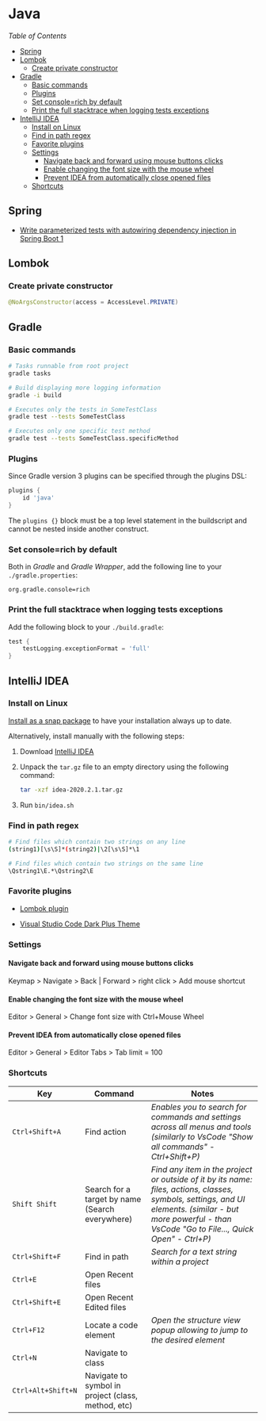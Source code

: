 # Java

_Table of Contents_
<!-- START doctoc generated TOC please keep comment here to allow auto update -->
<!-- DON'T EDIT THIS SECTION, INSTEAD RE-RUN doctoc TO UPDATE -->
<!-- generated with [DocToc](https://github.com/thlorenz/doctoc) -->

- [Spring](#spring)
- [Lombok](#lombok)
  - [Create private constructor](#create-private-constructor)
- [Gradle](#gradle)
  - [Basic commands](#basic-commands)
  - [Plugins](#plugins)
  - [Set console=rich by default](#set-consolerich-by-default)
  - [Print the full stacktrace when logging tests exceptions](#print-the-full-stacktrace-when-logging-tests-exceptions)
- [IntelliJ IDEA](#intellij-idea)
  - [Install on Linux](#install-on-linux)
  - [Find in path regex](#find-in-path-regex)
  - [Favorite plugins](#favorite-plugins)
  - [Settings](#settings)
    - [Navigate back and forward using mouse buttons clicks](#navigate-back-and-forward-using-mouse-buttons-clicks)
    - [Enable changing the font size with the mouse wheel](#enable-changing-the-font-size-with-the-mouse-wheel)
    - [Prevent IDEA from automatically close opened files](#prevent-idea-from-automatically-close-opened-files)
  - [Shortcuts](#shortcuts)

<!-- END doctoc generated TOC please keep comment here to allow auto update -->

## Spring

- [Write parameterized tests with autowiring dependency injection in Spring Boot 1](https://stackoverflow.com/a/63168806/334569)

## Lombok

### Create private constructor

```java
@NoArgsConstructor(access = AccessLevel.PRIVATE)
```

## Gradle

### Basic commands

```sh
# Tasks runnable from root project
gradle tasks

# Build displaying more logging information
gradle -i build

# Executes only the tests in SomeTestClass
gradle test --tests SomeTestClass

# Executes only one specific test method
gradle test --tests SomeTestClass.specificMethod
```

### Plugins

Since Gradle version 3 plugins can be specified through the plugins DSL:

```groovy
plugins {
    id 'java'
}
```

The `plugins {}` block must be a top level statement in the buildscript and cannot be nested inside another construct.

### Set console=rich by default

Both in _Gradle_ and _Gradle Wrapper_, add the following line to your `./gradle.properties`:

```
org.gradle.console=rich
```

### Print the full stacktrace when logging tests exceptions

Add the following block to your `./build.gradle`:

```groovy
test {
    testLogging.exceptionFormat = 'full'
}
```

## IntelliJ IDEA

### Install on Linux

[Install as a snap package](https://www.jetbrains.com/help/idea/installation-guide.html#snap) to have your installation always up to date.

Alternatively, install manually with the following steps:

1. Download [IntelliJ IDEA](https://www.jetbrains.com/idea/download/#section=linux)

1. Unpack the `tar.gz` file to an empty directory using the following command:

   ```sh
   tar -xzf idea-2020.2.1.tar.gz
   ```

1. Run `bin/idea.sh`

### Find in path regex

```sh
# Find files which contain two strings on any line
(string1)[\s\S]*(string2)|\2[\s\S]*\1

# Find files which contain two strings on the same line
\Qstring1\E.*\Qstring2\E
```

### Favorite plugins

- [Lombok plugin](https://plugins.jetbrains.com/plugin/6317)

- [Visual Studio Code Dark Plus Theme](https://plugins.jetbrains.com/plugin/12255-visual-studio-code-dark-plus-theme)

### Settings

#### Navigate back and forward using mouse buttons clicks

Keymap > Navigate > Back | Forward > right click > Add mouse shortcut

#### Enable changing the font size with the mouse wheel

Editor > General > Change font size with Ctrl+Mouse Wheel

#### Prevent IDEA from automatically close opened files

Editor > General > Editor Tabs > Tab limit = 100

### Shortcuts

Key|Command|Notes
---|-------|----------
`Ctrl+Shift+A` | Find action | *Enables you to search for commands and settings across all menus and tools (similarly to VsCode "Show all commands" - Ctrl+Shift+P)*
`Shift Shift` | Search for a target by name (Search everywhere) | *Find any item in the project or outside of it by its name: files, actions, classes, symbols, settings, and UI elements. (similar - but more powerful - than VsCode "Go to File..., Quick Open" - Ctrl+P)*
`Ctrl+Shift+F` | Find in path | *Search for a text string within a project*
`Ctrl+E` | Open Recent files | 
`Ctrl+Shift+E` | Open Recent Edited files | 
`Ctrl+F12` | Locate a code element | *Open the structure view popup allowing to jump to the desired element*
`Ctrl+N` | Navigate to class |
`Ctrl+Alt+Shift+N` | Navigate to symbol in project (class, method, etc) |
